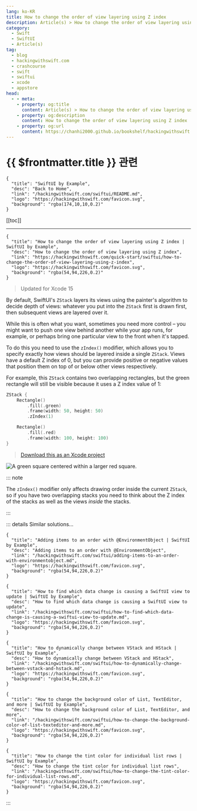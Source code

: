 ```yaml
---
lang: ko-KR
title: How to change the order of view layering using Z index
description: Article(s) > How to change the order of view layering using Z index
category:
  - Swift
  - SwiftUI
  - Article(s)
tag: 
  - blog
  - hackingwithswift.com
  - crashcourse
  - swift
  - swiftui
  - xcode
  - appstore
head:
  - - meta:
    - property: og:title
      content: Article(s) > How to change the order of view layering using Z index
    - property: og:description
      content: How to change the order of view layering using Z index
    - property: og:url
      content: https://chanhi2000.github.io/bookshelf/hackingwithswift.com/swiftui/how-to-change-the-order-of-view-layering-using-z-index.html
---
```


# {{ $frontmatter.title }} 관련

```component VPCard
{
  "title": "SwiftUI by Example",
  "desc": "Back to Home",
  "link": "/hackingwithswift.com/swiftui/README.md",
  "logo": "https://hackingwithswift.com/favicon.svg",
  "background": "rgba(174,10,10,0.2)"
}
```

[[toc]]

---

```component VPCard
{
  "title": "How to change the order of view layering using Z index | SwiftUI by Example",
  "desc": "How to change the order of view layering using Z index",
  "link": "https://hackingwithswift.com/quick-start/swiftui/how-to-change-the-order-of-view-layering-using-z-index",
  "logo": "https://hackingwithswift.com/favicon.svg",
  "background": "rgba(54,94,226,0.2)"
}
```

> Updated for Xcode 15

By default, SwiftUI's `ZStack` layers its views using the painter's algorithm to decide depth of views: whatever you put into the `ZStack` first is drawn first, then subsequent views are layered over it.

While this is often what you want, sometimes you need more control – you might want to push one view behind another while your app runs, for example, or perhaps bring one particular view to the front when it's tapped.

To do this you need to use the `zIndex()` modifier, which allows you to specify exactly how views should be layered inside a single `ZStack`. Views have a default Z index of 0, but you can provide positive or negative values that position them on top of or below other views respectively.

For example, this `ZStack` contains two overlapping rectangles, but the green rectangle will still be visible because it uses a Z index value of 1:

```swift
ZStack {
    Rectangle()
        .fill(.green)
        .frame(width: 50, height: 50)
        .zIndex(1)

    Rectangle()
        .fill(.red)
        .frame(width: 100, height: 100)
}
```

> [<FontIcon icon="fas fa-file-zipper"/>Download this as an Xcode project](https://hackingwithswift.com/files/projects/swiftui/how-to-change-the-order-of-view-layering-using-z-index-1.zip)

![A green square centered within a larger red square.](https://hackingwithswift.com/img/books/quick-start/swiftui/how-to-change-the-order-of-view-layering-using-z-index-1~dark.png)

::: note

The `zIndex()` modifier only affects drawing order inside the current `ZStack`, so if you have two overlapping stacks you need to think about the Z index of the stacks as well as the views *inside* the stacks.

:::

::: details Similar solutions…

```component VPCard
{
  "title": "Adding items to an order with @EnvironmentObject | SwiftUI by Example",
  "desc": "Adding items to an order with @EnvironmentObject",
  "link": "/hackingwithswift.com/swiftui/adding-items-to-an-order-with-environmentobject.md",
  "logo": "https://hackingwithswift.com/favicon.svg",
  "background": "rgba(54,94,226,0.2)"
}
```

```component VPCard
{
  "title": "How to find which data change is causing a SwiftUI view to update | SwiftUI by Example",
  "desc": "How to find which data change is causing a SwiftUI view to update",
  "link": "/hackingwithswift.com/swiftui/how-to-find-which-data-change-is-causing-a-swiftui-view-to-update.md",
  "logo": "https://hackingwithswift.com/favicon.svg",
  "background": "rgba(54,94,226,0.2)"
}
```

```component VPCard
{
  "title": "How to dynamically change between VStack and HStack | SwiftUI by Example",
  "desc": "How to dynamically change between VStack and HStack",
  "link": "/hackingwithswift.com/swiftui/how-to-dynamically-change-between-vstack-and-hstack.md",
  "logo": "https://hackingwithswift.com/favicon.svg",
  "background": "rgba(54,94,226,0.2)"
}
```

```component VPCard
{
  "title": "How to change the background color of List, TextEditor, and more | SwiftUI by Example",
  "desc": "How to change the background color of List, TextEditor, and more",
  "link": "/hackingwithswift.com/swiftui/how-to-change-the-background-color-of-list-texteditor-and-more.md",
  "logo": "https://hackingwithswift.com/favicon.svg",
  "background": "rgba(54,94,226,0.2)"
}
```

```component VPCard
{
  "title": "How to change the tint color for individual list rows | SwiftUI by Example",
  "desc": "How to change the tint color for individual list rows",
  "link": "/hackingwithswift.com/swiftui/how-to-change-the-tint-color-for-individual-list-rows.md",
  "logo": "https://hackingwithswift.com/favicon.svg",
  "background": "rgba(54,94,226,0.2)"
}
```

:::

